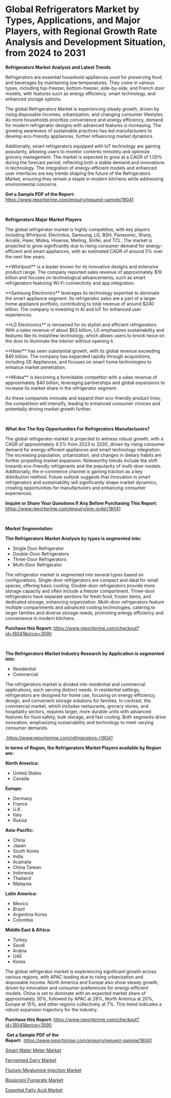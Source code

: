 <p><h1>Global Refrigerators Market by Types, Applications, and Major Players, with Regional Growth Rate Analysis and Development Situation, from 2024 to 2031</h1></p><p><strong>Refrigerators Market Analysis and Latest Trends</strong></p>
<p><p>Refrigerators are essential household appliances used for preserving food and beverages by maintaining low temperatures. They come in various types, including top-freezer, bottom-freezer, side-by-side, and French door models, with features such as energy efficiency, smart technology, and enhanced storage options. </p><p>The global Refrigerators Market is experiencing steady growth, driven by rising disposable incomes, urbanization, and changing consumer lifestyles. As more households prioritize convenience and energy efficiency, demand for modern refrigerator designs with advanced features is increasing. The growing awareness of sustainable practices has led manufacturers to develop eco-friendly appliances, further influencing market dynamics.</p><p>Additionally, smart refrigerators equipped with IoT technology are gaining popularity, allowing users to monitor contents remotely and optimize grocery management. The market is expected to grow at a CAGR of 1.00% during the forecast period, reflecting both a stable demand and innovations in technology. The integration of energy-efficient models and enhanced user interfaces are key trends shaping the future of the Refrigerators Market, ensuring they remain a staple in modern kitchens while addressing environmental concerns.</p></p>
<p><strong>Get a Sample PDF of the Report:&nbsp;</strong> <a href="https://www.reportprime.com/enquiry/request-sample/18041?utm_campaign=16&utm_medium=2&utm_source=Github&utm_content=ia&utm_term=20112024&utm_id=refrigerators">https://www.reportprime.com/enquiry/request-sample/18041</a></p>
<p>&nbsp;</p>
<p><strong>Refrigerators Major Market Players</strong></p>
<p><p>The global refrigerator market is highly competitive, with key players including Whirlpool, Electrolux, Samsung, LG, BSH, Panasonic, Sharp, Arcelik, Haier, Midea, Hisense, Meiling, Xinfei, and TCL. The market is projected to grow significantly due to rising consumer demand for energy-efficient and smart appliances, with an estimated CAGR of around 5% over the next few years.</p><p>**Whirlpool** is a leader known for its innovative designs and extensive product range. The company reported sales revenue of approximately $19 billion and focuses on technological advancements, such as smart refrigerators featuring Wi-Fi connectivity and app integration.</p><p>**Samsung Electronics** leverages its technology expertise to dominate the smart appliance segment. Its refrigerator sales are a part of a larger home appliance portfolio, contributing to total revenue of around $240 billion. The company is investing in AI and IoT for enhanced user experiences.</p><p>**LG Electronics** is renowned for its stylish and efficient refrigerators. With a sales revenue of about $63 billion, LG emphasizes sustainability and features like its InstaView technology, which allows users to knock twice on the door to illuminate the interior without opening it.</p><p>**Haier** has seen substantial growth, with its global revenue exceeding $40 billion. The company has expanded rapidly through acquisitions, including GE Appliances, and focuses on smart home technologies to enhance market penetration.</p><p>**Midea** is becoming a formidable competitor with a sales revenue of approximately $40 billion, leveraging partnerships and global expansions to increase its market share in the refrigerator segment.</p><p>As these companies innovate and expand their eco-friendly product lines, the competition will intensify, leading to enhanced consumer choices and potentially driving market growth further.</p></p>
<p>&nbsp;</p>
<p><strong>What Are The Key Opportunities For Refrigerators Manufacturers?</strong></p>
<p><p>The global refrigerator market is projected to witness robust growth, with a CAGR of approximately 4.5% from 2023 to 2030, driven by rising consumer demand for energy-efficient appliances and smart technology integration. The increasing population, urbanization, and changes in dietary habits are further propelling market expansion. Noteworthy trends include the shift towards eco-friendly refrigerants and the popularity of multi-door models. Additionally, the e-commerce channel is gaining traction as a key distribution method. Future outlook suggests that innovation in smart refrigerators and sustainability will significantly shape market dynamics, creating opportunities for manufacturers and enhancing consumer experiences.</p></p>
<p><strong>Inquire or Share Your Questions If Any Before Purchasing This Report:</strong> <a href="https://www.reportprime.com/enquiry/pre-order/18041?utm_campaign=16&utm_medium=2&utm_source=Github&utm_content=ia&utm_term=20112024&utm_id=refrigerators">https://www.reportprime.com/enquiry/pre-order/18041</a></p>
<p>&nbsp;</p>
<p><strong>Market Segmentation</strong></p>
<p><strong>The Refrigerators Market Analysis by types is segmented into:</strong></p>
<p><ul><li>Single Door Refrigerator</li><li>Double-Door Refrigerators</li><li>Three-Door Refrigerators</li><li>Multi-Door Refrigerator</li></ul></p>
<p><p>The refrigerator market is segmented into several types based on configurations. Single-door refrigerators are compact and ideal for small spaces, offering basic cooling. Double-door refrigerators provide more storage capacity and often include a freezer compartment. Three-door refrigerators have separate sections for fresh food, frozen items, and dedicated storage, enhancing organization. Multi-door refrigerators feature multiple compartments and advanced cooling technologies, catering to larger families and diverse storage needs, promoting energy efficiency and convenience in modern kitchens.</p></p>
<p><strong>Purchase this Report:&nbsp;</strong><a href="https://www.reportprime.com/checkout?id=18041&price=3590&utm_campaign=16&utm_medium=2&utm_source=Github&utm_content=ia&utm_term=20112024&utm_id=refrigerators">https://www.reportprime.com/checkout?id=18041&price=3590</a></p>
<p>&nbsp;</p>
<p><strong>The Refrigerators Market Industry Research by Application is segmented into:</strong></p>
<p><ul><li>Residential</li><li>Commercial</li></ul></p>
<p><p>The refrigerators market is divided into residential and commercial applications, each serving distinct needs. In residential settings, refrigerators are designed for home use, focusing on energy efficiency, design, and convenient storage solutions for families. In contrast, the commercial market, which includes restaurants, grocery stores, and hospitality sectors, requires larger, more durable units with advanced features for food safety, bulk storage, and fast cooling. Both segments drive innovation, emphasizing sustainability and technology to meet varying consumer demands.</p></p>
<p><a href="https://www.reportprime.com/refrigerators-r18041?utm_campaign=16&utm_medium=2&utm_source=Github&utm_content=ia&utm_term=20112024&utm_id=refrigerators">&nbsp;https://www.reportprime.com/refrigerators-r18041</a></p>
<p><strong>In terms of Region, the Refrigerators Market Players available by Region are:</strong></p>
<p>
    <p> <strong> North America: </strong>
        <ul>
            <li>United States</li>
            <li>Canada</li>
        </ul>
        </p> 
    <p> <strong> Europe: </strong>
        <ul>
            <li>Germany</li>
            <li>France</li>
            <li>U.K.</li>
            <li>Italy</li>
            <li>Russia</li>
        </ul>
        </p> 
    <p> <strong> Asia-Pacific: </strong>
        <ul>
            <li>China</li>
            <li>Japan</li>
            <li>South Korea</li>
            <li>India</li>
            <li>Australia</li>
            <li>China Taiwan</li>
            <li>Indonesia</li>
            <li>Thailand</li>
            <li>Malaysia</li>
        </ul>
        </p> 
    <p> <strong> Latin America: </strong>
        <ul>
            <li>Mexico</li>
            <li>Brazil</li>
            <li>Argentina Korea</li>
            <li>Colombia</li>
        </ul>
        </p> 
    <p> <strong> Middle East & Africa: </strong>
        <ul>
            <li>Turkey</li>
            <li>Saudi</li>
            <li>Arabia</li>
            <li>UAE</li>
            <li>Korea</li>
        </ul>
    </p>
    </p>
<p><p>The global refrigerator market is experiencing significant growth across various regions, with APAC leading due to rising urbanization and disposable income. North America and Europe also show steady growth, driven by innovation and consumer preferences for energy-efficient models. China is set to dominate with an expected market share of approximately 30%, followed by APAC at 28%, North America at 20%, Europe at 15%, and other regions collectively at 7%. This trend indicates a robust expansion trajectory for the industry.</p></p>
<p><strong>Purchase this Report: </strong><a href="https://www.reportprime.com/checkout?id=18041&price=3590&utm_campaign=16&utm_medium=2&utm_source=Github&utm_content=ia&utm_term=20112024&utm_id=refrigerators">https://www.reportprime.com/checkout?id=18041&price=3590</a></p>
<p>&nbsp;<strong>Get a Sample PDF of the Report:&nbsp;&nbsp;</strong><a href="https://www.reportprime.com/enquiry/request-sample/18041?utm_campaign=16&utm_medium=2&utm_source=Github&utm_content=ia&utm_term=20112024&utm_id=refrigerators">https://www.reportprime.com/enquiry/request-sample/18041</a></p>
<p><strong></strong></p>
<p><p><a href="https://github.com/JosephineMcguire65/Market-Research-Report-List-1/blob/main/smart-water-meter-market.md?utm_campaign=16&utm_medium=2&utm_source=Github&utm_content=ia&utm_term=20112024&utm_id=refrigerators">Smart Water Meter Market</a></p><p><a href="https://www.linkedin.com/pulse/fermented-dairy-market-analysis-latest-marketing-trends-future-gl0ue?utm_campaign=16&utm_medium=2&utm_source=Github&utm_content=ia&utm_term=20112024&utm_id=refrigerators">Fermented Dairy Market</a></p><p><a href="https://issuu.com/reportprime-2/docs/flunixin-meglumine-injection-market_3e00d96e2d4536?utm_campaign=16&utm_medium=2&utm_source=Github&utm_content=ia&utm_term=20112024&utm_id=refrigerators">Flunixin Meglumine Injection Market</a></p><p><a href="https://issuu.com/reportprime-2/docs/bisoprolol-fumarate-market-size-203_48f0e2028e9c13?utm_campaign=16&utm_medium=2&utm_source=Github&utm_content=ia&utm_term=20112024&utm_id=refrigerators">Bisoprolol Fumarate Market</a></p><p><a href="https://www.linkedin.com/pulse/evaluating-essential-fatty-acid-market-trends-growth-opportunities-yunte?utm_campaign=16&utm_medium=2&utm_source=Github&utm_content=ia&utm_term=20112024&utm_id=refrigerators">Essential Fatty Acid Market</a></p></p>